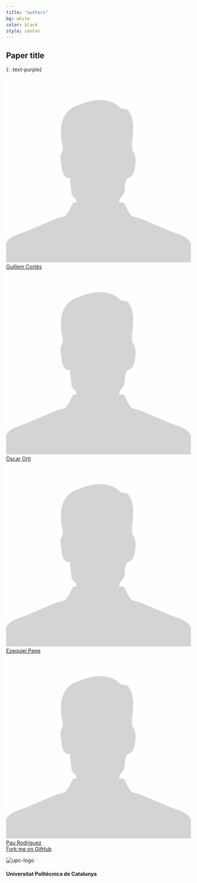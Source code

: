 ```yaml
---
title: "authors"
bg: white
color: black
style: center
---
```


## Paper title
{: .text-purple}

<div class="author">
    <a href="https://github.com/guillemcortes" target="_blank">
      <div class="authorphoto"><img src="./assets/author.jpg"></div>
      <div>Guillem Cortès</div>
    </a>
</div>
<div class="author">
    <a href="https://github.com/oscarorti" target="_blank">
      <div class="authorphoto"><img src="./assets/author.jpg"></div>
      <div>Òscar Orti</div>
    </a>
</div>
<div class="author">
    <a href="https://github.com/zeipepe" target="_blank">
      <div class="authorphoto"><img src="./assets/author.jpg"></div>
      <div>Ezequiel Pepe</div>
    </a>
</div>
<div class="author">
    <a href="https://github.com/presmerats" target="_blank">
      <div class="authorphoto"><img src="./assets/author.jpg"></div>
      <div>Pau Rodríguez</div>
    </a>
</div>

<span id="forkongithub">
  <a href="{{ site.source_link }}" class="bg-blue">
    Fork me on GitHub
  </a>
</span>


![upc-logo](https://imatge.upc.edu/web/sites/default/files/UPC-SIMBOL-positiu-p3005%20%281%29.png)

#### Universitat Politècnica de Catalunya

